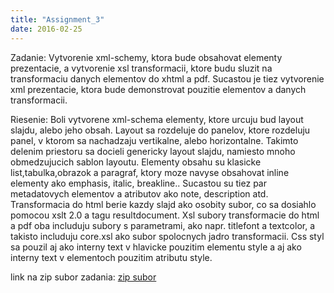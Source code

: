 ```yaml
---
title: "Assignment_3"
date: 2016-02-25
---
```


Zadanie:
Vytvorenie xml-schemy, ktora bude obsahovat elementy prezentacie, a vytvorenie xsl transformacii, ktore budu sluzit na 
transformaciu danych elementov do xhtml a pdf.  Sucastou je tiez vytvorenie xml prezentacie, ktora bude demonstrovat 
pouzitie elementov a danych transformacii.

Riesenie:
Boli vytvorene xml-schema elementy, ktore urcuju bud layout slajdu, alebo jeho obsah. Layout sa rozdeluje do panelov,
ktore rozdeluju panel, v ktorom sa nachadzaju vertikalne, alebo horizontalne. Takimto delenim priestoru sa docieli
genericky layout slajdu, namiesto mnoho obmedzujucich sablon layoutu. Elementy obsahu su klasicke list,tabulka,obrazok 
a paragraf, ktory moze navyse obsahovat inline elementy ako emphasis, italic, breakline.. Sucastou su tiez par metadatovych
elementov a atributov ako note, description atd. Transformacia do html berie kazdy slajd ako osobity subor, co sa dosiahlo
pomocou xslt 2.0 a tagu resultdocument. Xsl subory transformacie do html a pdf oba includuju subory s parametrami, ako napr.
titlefont a textcolor, a takisto includuju core.xsl ako subor spolocnych jadro transformacii. Css styl sa pouzil aj ako
interny text v hlavicke pouzitim elementu style a aj ako interny text v elementoch pouzitim atributu style.

link na zip subor zadania: <a href="{{ site.url }}/Downloads/Z3-xliscak.zip">zip subor</a>
